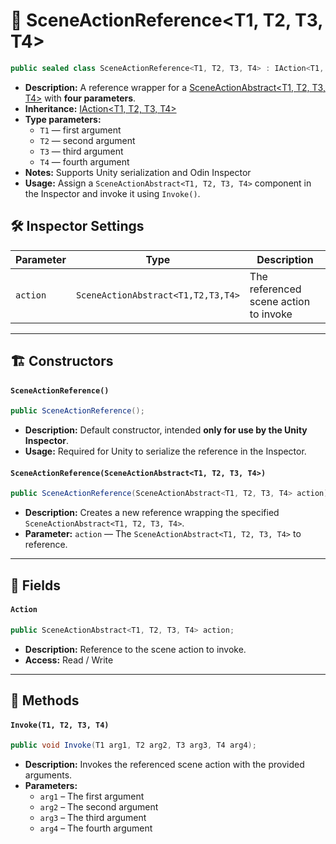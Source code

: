 # 🧩 SceneActionReference&lt;T1, T2, T3, T4&gt;

```csharp
public sealed class SceneActionReference<T1, T2, T3, T4> : IAction<T1, T2, T3, T4>
```

- **Description:** A reference wrapper for a [SceneActionAbstract&lt;T1, T2, T3, T4&gt;](SceneActionAbstract%604.md)
  with <b>four parameters</b>.
- **Inheritance:** [IAction&lt;T1, T2, T3, T4&gt;](IAction%604.md)
- **Type parameters:**
    - `T1` — first argument
    - `T2` — second argument
    - `T3` — third argument
    - `T4` — fourth argument
- **Notes:** Supports Unity serialization and Odin Inspector
- **Usage:** Assign a `SceneActionAbstract<T1, T2, T3, T4>` component in the Inspector and invoke it using `Invoke()`.

## 🛠 Inspector Settings

| Parameter | Type                               | Description                           |
|-----------|------------------------------------|---------------------------------------|
| `action`  | `SceneActionAbstract<T1,T2,T3,T4>` | The referenced scene action to invoke |

---

## 🏗️ Constructors

#### `SceneActionReference()`

```csharp
public SceneActionReference();
```

- **Description:** Default constructor, intended **only for use by the Unity Inspector**.
- **Usage:** Required for Unity to serialize the reference in the Inspector.

#### `SceneActionReference(SceneActionAbstract<T1, T2, T3, T4>)`

```csharp
public SceneActionReference(SceneActionAbstract<T1, T2, T3, T4> action);
```

- **Description:** Creates a new reference wrapping the specified `SceneActionAbstract<T1, T2, T3, T4>`.
- **Parameter:** `action` — The `SceneActionAbstract<T1, T2, T3, T4>` to reference.

---

## 🧱 Fields

#### `Action`

```csharp
public SceneActionAbstract<T1, T2, T3, T4> action;
```

- **Description:** Reference to the scene action to invoke.
- **Access:** Read / Write

---

## 🏹 Methods

#### `Invoke(T1, T2, T3, T4)`

```csharp
public void Invoke(T1 arg1, T2 arg2, T3 arg3, T4 arg4);
```

- **Description:** Invokes the referenced scene action with the provided arguments.
- **Parameters:**
    - `arg1` – The first argument
    - `arg2` – The second argument
    - `arg3` – The third argument
    - `arg4` – The fourth argument